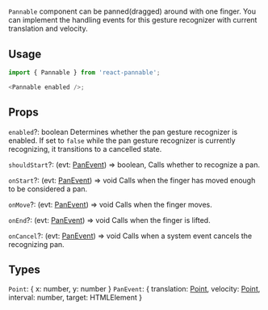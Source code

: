 # <Pannable />

`Pannable` component can be panned(dragged) around with one finger. You can implement the handling events for this gesture recognizer with current translation and velocity.

## Usage

```js
import { Pannable } from 'react-pannable';

<Pannable enabled />;
```

## Props

`enabled`?: boolean
Determines whether the pan gesture recognizer is enabled. If set to `false` while the pan gesture recognizer is currently recognizing, it transitions to a cancelled state.

`shouldStart`?: (evt: [PanEvent](#types)) => boolean,
Calls whether to recognize a pan.

`onStart`?: (evt: [PanEvent](#types)) => void
Calls when the finger has moved enough to be considered a pan.

`onMove`?: (evt: [PanEvent](#types)) => void
Calls when the finger moves.

`onEnd`?: (evt: [PanEvent](#types)) => void
Calls when the finger is lifted.

`onCancel`?: (evt: [PanEvent](#types)) => void
Calls when a system event cancels the recognizing pan.

## Types

`Point`: { x: number, y: number }
`PanEvent`: { translation: [Point](#types), velocity: [Point](#types), interval: number, target: HTMLElement }
